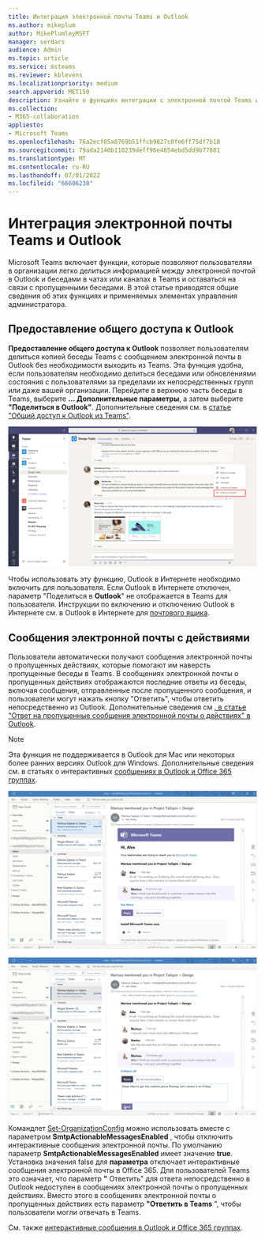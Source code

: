 ```yaml
---
title: Интеграция электронной почты Teams и Outlook
ms.author: mikeplum
author: MikePlumleyMSFT
manager: serdars
audience: Admin
ms.topic: article
ms.service: msteams
ms.reviewer: kblevens
ms.localizationpriority: medium
search.appverid: MET150
description: Узнайте о функциях интеграции с электронной почтой Teams и Outlook, включая функции, позволяющие пользователям делиться информацией между электронной почтой в Outlook и беседами в чатах или каналах в Teams.
ms.collection:
- M365-collaboration
appliesto:
- Microsoft Teams
ms.openlocfilehash: 76a2ecf05a8769b51ffcb9827c0fe6ff75df7b18
ms.sourcegitcommit: 79ada2140b110239deff96e4854ebd5dd9b77881
ms.translationtype: MT
ms.contentlocale: ru-RU
ms.lasthandoff: 07/01/2022
ms.locfileid: "66606238"
---
```

# <a name="teams-and-outlook-email-integration"></a>Интеграция электронной почты Teams и Outlook

Microsoft Teams включает функции, которые позволяют пользователям в организации легко делиться информацией между электронной почтой в Outlook и беседами в чатах или каналах в Teams и оставаться на связи с пропущенными беседами. В этой статье приводятся общие сведения об этих функциях и применяемых элементах управления администратора.

## <a name="share-to-outlook"></a>Предоставление общего доступа к Outlook

**Предоставление общего доступа к Outlook** позволяет пользователям делиться копией беседы Teams с сообщением электронной почты в Outlook без необходимости выходить из Teams. Эта функция удобна, если пользователям необходимо делиться беседами или обновлениями состояния с пользователями за пределами их непосредственных групп или даже вашей организации. Перейдите в верхнюю часть беседы в Teams, выберите **... Дополнительные параметры**, а затем выберите **"Поделиться в Outlook"**.  Дополнительные сведения см. в [статье "Общий доступ к Outlook из Teams"](https://support.office.com/article/share-to-outlook-from-teams-f9dabbe9-9e9b-4e35-99dd-2eeeb67c4f6d).

![Снимок экрана: функция "Поделиться в Outlook" в Teams.](media/share-to-outlook.png)

Чтобы использовать эту функцию, Outlook в Интернете необходимо включить для пользователя. Если Outlook в Интернете отключен, параметр "Поделиться в **Outlook**" не отображается в Teams для пользователя. Инструкции по включению и отключению Outlook в Интернете см. в Outlook в Интернете для [почтового ящика](/exchange/recipients-in-exchange-online/manage-user-mailboxes/enable-or-disable-outlook-web-app).

## <a name="actionable-activity-emails"></a>Сообщения электронной почты с действиями

Пользователи автоматически получают сообщения электронной почты о пропущенных действиях, которые помогают им наверсть пропущенные беседы в Teams. В сообщениях электронной почты о пропущенных действиях отображаются последние ответы из беседы, включая сообщения, отправленные после пропущенного сообщения, и  пользователи могут нажать кнопку "Ответить", чтобы ответить непосредственно из Outlook. Дополнительные сведения см [. в статье "Ответ на пропущенные сообщения электронной почты о действиях" в Outlook](https://support.office.com/article/reply-to-missed-activity-emails-from-outlook-bc0cf587-db26-4946-aac7-8eebd84f1381). 

> [!NOTE]
> Эта функция не поддерживается в Outlook для Mac или некоторых более ранних версиях Outlook для Windows. Дополнительные сведения см. в статьях о интерактивных [сообщениях в Outlook и Office 365 группах](/outlook/actionable-messages/).

![Снимок экрана: сообщение электронной почты о пропущенных действиях.](media/missed-activity-email.png)

![Снимок экрана: ответ на сообщение электронной почты о пропущенных действиях.](media/missed-activity-email-reply.png)

Командлет [Set-OrganizationConfig](/powershell/module/exchange/organization/set-organizationconfig) можно использовать вместе с параметром **SmtpActionableMessagesEnabled** , чтобы отключить интерактивные сообщения электронной почты. По умолчанию параметр **SmtpActionableMessagesEnabled** имеет значение **true**. Установка значения false для **параметра** отключает интерактивные сообщения электронной почты в Office 365. Для пользователей Teams это означает, что параметр **"** Ответить" для ответа непосредственно в Outlook недоступен в сообщениях электронной почты о пропущенных действиях. Вместо этого в сообщениях электронной почты о пропущенных действиях есть параметр **"Ответить в Teams** ", чтобы пользователи могли отвечать в Teams.

См. также [интерактивные сообщения в Outlook и Office 365 группах](/outlook/actionable-messages/).
